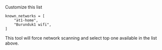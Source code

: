 Customize this list

```
known_networks = [
	"at1-home",
	"Burunduk1 wifi",
]
```

This tool will force network scanning and select top one available in the list above.
